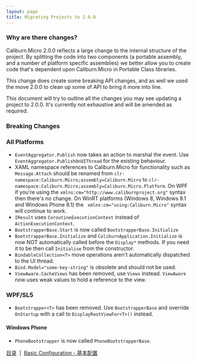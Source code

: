 ```yaml
---
layout: page
title: Migrating Projects to 2.0.0
---
```


### Why are there changes?

Caliburn.Micro 2.0.0 reflects a large change to the internal structure of the project. By splitting the code into two components (a portable assembly, and a number of platform specific assemblies) we better allow you to create code that's dependent upon Caliburn.Micro in Portable Class libraries.

This change does create some breaking API changes, and as well we used the move 2.0.0 to clean up some of API to bring it more into line.

This document will try to outline all the changes you may see updating a project to 2.0.0. It's currently not exhaustive and will be amended as required.

### Breaking Changes

### All Platforms

 - `EventAggregator.Publish` now takes an action to marshal the event. Use `EventAggregator.PublishOnUIThread` for the existing behaviour.
 - XAML namespace references to Caliburn.Micro for functionality such as `Message.Attach` should be renamed from `clr-namespace:Caliburn.Micro;assembly=Caliburn.Micro` to `clr-namespace:Caliburn.Micro;assembly=Caliburn.Micro.Platform`. On WPF if you're using the `xmlns:cm="http://www.caliburnproject.org"` syntax then there's no change. On WinRT platforms (Windows 8, Windows 8.1 and Windows Phone 8.1) the ` xmlns:cm="using:Caliburn.Micro"` syntax will continue to work.
 - `IResult` uses `CoroutineExecutionContext` instead of `ActionExecutionContext`.
 - `BootstrapperBase.Start` is now called `BootstrapperBase.Initialize`
 - `BootstrapperBase.Initialize` and `CaliburnApplication.Initialize` is now NOT automatically called before the `Display*` methods. If you need it to be then call `Initialise` from the constructor. 
 - `BindableCollection<T>` move operations aren't automatically dispatched to the UI thread.
 - `Bind.Model="some-key-string"` is obsolete and should not be used.
 - `ViewAware.CacheViews` has been removed, use `Views` instead. `ViewAware` now uses weak values to hold a reference to the view.

### WPF/SL5

 - `Bootstrapper<T>` has been removed. Use `BootstrapperBase` and override `OnStartup` with a call to `DisplayRootViewFor<T>()` instead.

#### Windows Phone

 - `PhoneBootstrapper` is now called `PhoneBootstrapperBase`.

[目录](index)&nbsp;&nbsp;|&nbsp;&nbsp;[Basic Configuration - 基本配置](./configuration)

